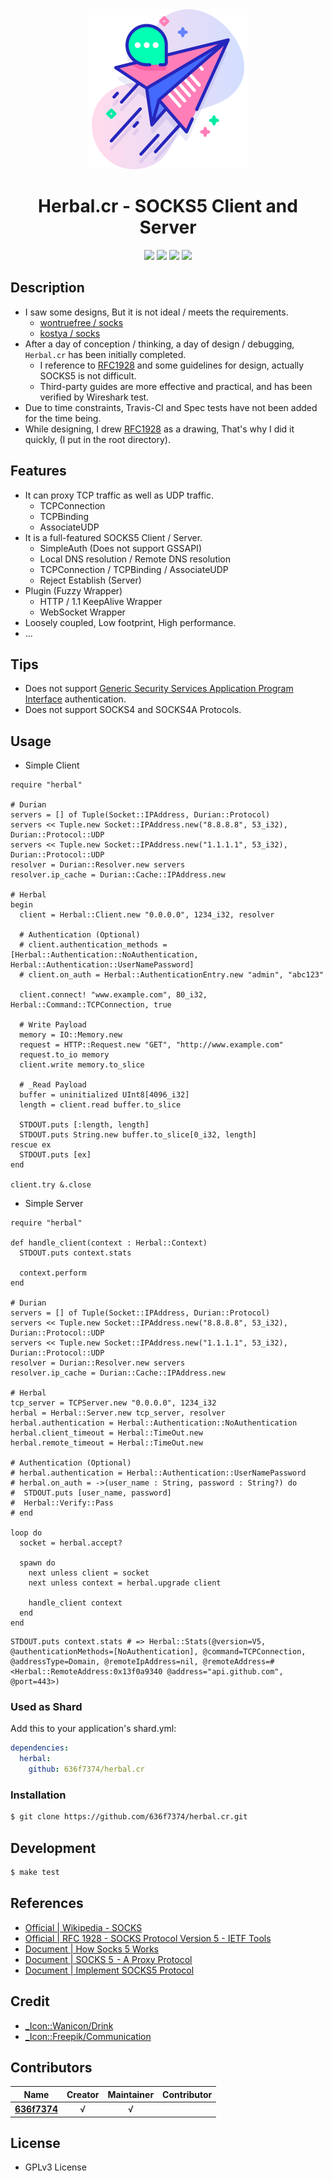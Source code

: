 <div align = "center"><img src="images/icon.png" width="256" height="256" /></div>

<div align = "center">
  <h1>Herbal.cr - SOCKS5 Client and Server</h1>
</div>

<p align="center">
  <a href="https://crystal-lang.org">
    <img src="https://img.shields.io/badge/built%20with-crystal-000000.svg" /></a>
  <a href="https://github.com/636f7374/herbal.cr/actions">
    <img src="https://github.com/636f7374/herbal.cr/workflows/Continuous%20Integration/badge.svg" /></a>
  <a href="https://github.com/636f7374/herbal.cr/releases">
    <img src="https://img.shields.io/github/release/636f7374/herbal.cr.svg" /></a>
  <a href="https://github.com/636f7374/herbal.cr/blob/master/license">
    <img src="https://img.shields.io/github/license/636f7374/herbal.cr.svg"></a>
</p>

## Description

* I saw some designs, But it is not ideal / meets the requirements.
  * [wontruefree / socks](https://github.com/wontruefree/socks)
  * [kostya / socks](https://github.com/kostya/socks)
* After a day of conception / thinking, a day of design / debugging, `Herbal.cr` has been initially completed.
  * I reference to [RFC1928](https://tools.ietf.org/html/rfc1928) and some guidelines for design, actually SOCKS5 is not difficult.
  * Third-party guides are more effective and practical, and has been verified by Wireshark test.
* Due to time constraints, Travis-CI and Spec tests have not been added for the time being.
* While designing, I drew [RFC1928](https://tools.ietf.org/html/rfc1928) as a drawing, That's why I did it quickly, (I put in the root directory).

## Features

* It can proxy TCP traffic as well as UDP traffic.
  * TCPConnection
  * TCPBinding
  * AssociateUDP
* It is a full-featured SOCKS5 Client / Server.
  * SimpleAuth (Does not support GSSAPI)
  * Local DNS resolution / Remote DNS resolution
  * TCPConnection / TCPBinding / AssociateUDP
  * Reject Establish (Server)
* Plugin (Fuzzy Wrapper)
  * HTTP / 1.1 KeepAlive Wrapper
  * WebSocket Wrapper
* Loosely coupled, Low footprint, High performance.
* ...

## Tips

* Does not support [Generic Security Services Application Program Interface](https://en.wikipedia.org/wiki/Generic_Security_Services_Application_Program_Interface) authentication.
* Does not support SOCKS4 and SOCKS4A Protocols.

## Usage

* Simple Client

```crystal
require "herbal"

# Durian
servers = [] of Tuple(Socket::IPAddress, Durian::Protocol)
servers << Tuple.new Socket::IPAddress.new("8.8.8.8", 53_i32), Durian::Protocol::UDP
servers << Tuple.new Socket::IPAddress.new("1.1.1.1", 53_i32), Durian::Protocol::UDP
resolver = Durian::Resolver.new servers
resolver.ip_cache = Durian::Cache::IPAddress.new

# Herbal
begin
  client = Herbal::Client.new "0.0.0.0", 1234_i32, resolver

  # Authentication (Optional)
  # client.authentication_methods = [Herbal::Authentication::NoAuthentication, Herbal::Authentication::UserNamePassword]
  # client.on_auth = Herbal::AuthenticationEntry.new "admin", "abc123"

  client.connect! "www.example.com", 80_i32, Herbal::Command::TCPConnection, true

  # Write Payload
  memory = IO::Memory.new
  request = HTTP::Request.new "GET", "http://www.example.com"
  request.to_io memory
  client.write memory.to_slice

  # _Read Payload
  buffer = uninitialized UInt8[4096_i32]
  length = client.read buffer.to_slice

  STDOUT.puts [:length, length]
  STDOUT.puts String.new buffer.to_slice[0_i32, length]
rescue ex
  STDOUT.puts [ex]
end

client.try &.close
```

* Simple Server

```crystal
require "herbal"

def handle_client(context : Herbal::Context)
  STDOUT.puts context.stats

  context.perform
end

# Durian
servers = [] of Tuple(Socket::IPAddress, Durian::Protocol)
servers << Tuple.new Socket::IPAddress.new("8.8.8.8", 53_i32), Durian::Protocol::UDP
servers << Tuple.new Socket::IPAddress.new("1.1.1.1", 53_i32), Durian::Protocol::UDP
resolver = Durian::Resolver.new servers
resolver.ip_cache = Durian::Cache::IPAddress.new

# Herbal
tcp_server = TCPServer.new "0.0.0.0", 1234_i32
herbal = Herbal::Server.new tcp_server, resolver
herbal.authentication = Herbal::Authentication::NoAuthentication
herbal.client_timeout = Herbal::TimeOut.new
herbal.remote_timeout = Herbal::TimeOut.new

# Authentication (Optional)
# herbal.authentication = Herbal::Authentication::UserNamePassword
# herbal.on_auth = ->(user_name : String, password : String?) do
#  STDOUT.puts [user_name, password]
#  Herbal::Verify::Pass
# end

loop do
  socket = herbal.accept?

  spawn do
    next unless client = socket
    next unless context = herbal.upgrade client

    handle_client context
  end
end
```

```crystal
STDOUT.puts context.stats # => Herbal::Stats(@version=V5, @authenticationMethods=[NoAuthentication], @command=TCPConnection, @addressType=Domain, @remoteIpAddress=nil, @remoteAddress=#<Herbal::RemoteAddress:0x13f0a9340 @address="api.github.com", @port=443>)
```

### Used as Shard

Add this to your application's shard.yml:
```yaml
dependencies:
  herbal:
    github: 636f7374/herbal.cr
```

### Installation

```bash
$ git clone https://github.com/636f7374/herbal.cr.git
```

## Development

```bash
$ make test
```

## References

* [Official | Wikipedia - SOCKS](https://en.wikipedia.org/wiki/SOCKS)
* [Official | RFC 1928 - SOCKS Protocol Version 5 - IETF Tools](https://tools.ietf.org/html/rfc1928)
* [Document | How Socks 5 Works](https://samsclass.info/122/proj/how-socks5-works.html)
* [Document | SOCKS 5  - A Proxy Protocol](https://dev.to/nimit95/socks-5-a-proxy-protocol-5hcd)
* [Document | Implement SOCKS5 Protocol](https://developpaper.com/using-nodejs-to-implement-socks5-protocol/)


## Credit

* [\_Icon::Wanicon/Drink](https://www.flaticon.com/free-icon/herbal_1640397)
* [\_Icon::Freepik/Communication](https://www.flaticon.com/packs/communication-196)

## Contributors

|Name|Creator|Maintainer|Contributor|
|:---:|:---:|:---:|:---:|
|**[636f7374](https://github.com/636f7374)**|√|√||

## License

* GPLv3 License

